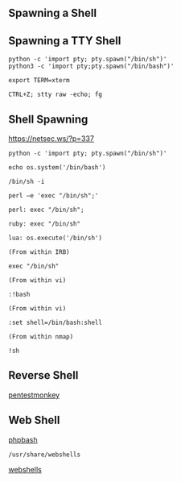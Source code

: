 ## Spawning a Shell


## Spawning a TTY Shell
```
python -c 'import pty; pty.spawn("/bin/sh")'
python3 -c 'import pty;pty.spawn("/bin/bash")'

export TERM=xterm

CTRL+Z; stty raw -echo; fg
```

## Shell Spawning
https://netsec.ws/?p=337
```
python -c 'import pty; pty.spawn("/bin/sh")'

echo os.system('/bin/bash')

/bin/sh -i

perl —e 'exec "/bin/sh";'

perl: exec "/bin/sh";

ruby: exec "/bin/sh"

lua: os.execute('/bin/sh')

(From within IRB)

exec "/bin/sh"

(From within vi)

:!bash

(From within vi)

:set shell=/bin/bash:shell

(From within nmap)

!sh
```

## Reverse Shell
[pentestmonkey](https://github.com/pentestmonkey/php-reverse-shell)


## Web Shell
[phpbash](https://github.com/Arrexel/phpbash)

```
/usr/share/webshells
```

[webshells](https://github.com/danielmiessler/SecLists/tree/master/Web-Shells)

